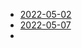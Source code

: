 - [2022-05-02](../2022/05/May-02-2022.md#Gems%20Framework)
- [2022-05-07](../2022/05/May-07-2022.md#Gems%20Framework)
- 
